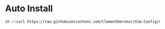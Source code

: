 # Auto Install

``` bash
sh <(curl https://raw.githubusercontent.com/ClementKerneur/Vim-Config/master/install.sh -L)
```

